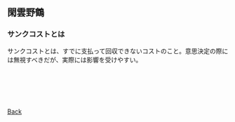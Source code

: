 ## 閑雲野鶴

### サンクコストとは
サンクコストとは、すでに支払って回収できないコストのこと。意思決定の際には無視すべきだが、実際には影響を受けやすい。

<p style="margin-top: 100px;"></p>

[Back](./../../)
